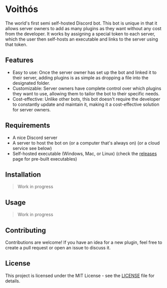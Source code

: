 # Voithós

The world's first semi self-hosted Discord bot.
This bot is unique in that it allows server owners to add as many plugins as they want without any cost from the developer. It works by assigning a special token to each server, which the user then self-hosts an executable and links to the server using that token.

## Features

- Easy to use: Once the server owner has set up the bot and linked it to their server, adding plugins is as simple as dropping a file into the designated folder.
- Customizable: Server owners have complete control over which plugins they want to use, allowing them to tailor the bot to their specific needs.
- Cost-effective: Unlike other bots, this bot doesn't require the developer to constantly update and maintain it, making it a cost-effective solution for server owners.

## Requirements

- A nice Discord server
- A server to host the bot on (or a computer that's always on) (or a cloud service see below)
- Self-hosted executable (Windows, Mac, or Linux) (check the [releases](https://github.com/Advik-B/Voithos/releases) page for pre-built executables)

## Installation

> Work in progress

## Usage

> Work in progress

## Contributing

Contributions are welcome! If you have an idea for a new plugin, feel free to create a pull request or open an issue to discuss it.

## License

This project is licensed under the MIT License - see the [LICENSE](LICENSE) file for details.
